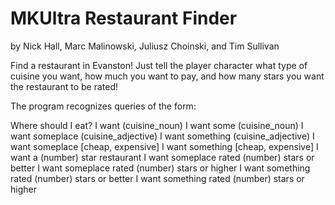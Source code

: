 # MKUltra Restaurant Finder
by Nick Hall, Marc Malinowski, Juliusz Choinski, and Tim Sullivan

Find a restaurant in Evanston! Just tell the player character what type of cuisine you want, how much you want to pay, and how many stars you want the restaurant to be rated!

The program recognizes queries of the form:

Where should I eat?
I want (cuisine_noun)
I want some (cuisine_noun)
I want someplace (cuisine_adjective)
I want something (cuisine_adjective)
I want someplace [cheap, expensive]
I want something [cheap, expensive]
I want a (number) star restaurant
I want someplace rated (number) stars or better
I want someplace rated (number) stars or higher
I want something rated (number) stars or better
I want something rated (number) stars or higher
